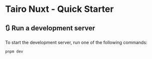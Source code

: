 # Tairo Nuxt - Quick Starter

## 🔃 Run a development server

To start the development server, run one of the following commands:

```bash
pnpm dev
```
